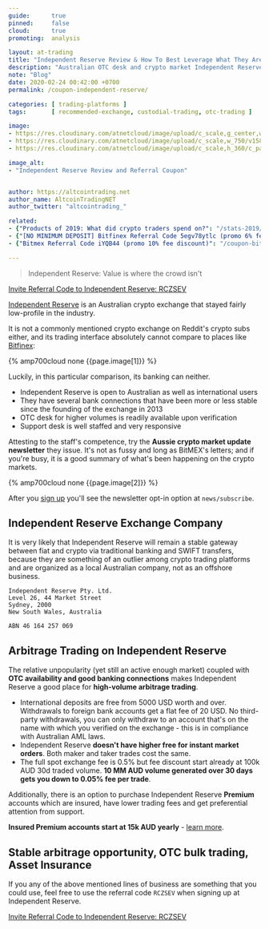 ```yaml
---
guide:      true
pinned:     false
cloud:      true
promoting:  analysis

layout: at-trading
title: "Independent Reserve Review & How To Best Leverage What They Are Great At"
description: "Australian OTC desk and crypto market Independent Reserve exchange: Value is where the crowd isn't. Referral code: RCZSEV"
note: "Blog"
date: 2020-02-24 00:42:00 +0700
permalink: /coupon-independent-reserve/

categories: [ trading-platforms ]
tags:       [ recommended-exchange, custodial-trading, otc-trading ]

image:
- https://res.cloudinary.com/atnetcloud/image/upload/c_scale,g_center,w_700/c_crop,g_center,h_360,w_700/v1582619682/atnet/var_exchanges/indyres-hero_p11k7b.jpg
- https://res.cloudinary.com/atnetcloud/image/upload/c_scale,w_750/v1582619626/atnet/var_exchanges/Screen_Shot_2020-02-25_at_15.11.57_nxjpsk.png
- https://res.cloudinary.com/atnetcloud/image/upload/c_scale,h_360/c_pad,g_center,h_360,w_700/v1582619626/atnet/var_exchanges/Screen_Shot_2020-02-25_at_15.08.33_ytgqne.png

image_alt:
- "Independent Reserve Review and Referral Coupon"


author: https://altcointrading.net
author_name: AltcoinTradingNET
author_twitter: "altcointrading_"

related:
- {"Products of 2019: What did crypto traders spend on?": "/stats-2019/"}
- {"[NO MINIMUM DEPOSIT] Bitfinex Referral Code 5egv78ytlc (promo 6% fee discount)": "/coupon-bitfinex-5egv78ytlc/"}
- {"Bitmex Referral Code iYQB44 (promo 10% fee discount)": "/coupon-bitmex-iyqb44/"}

---
```


> Independent Reserve: Value is where the crowd isn't

<p><a rel="nofollow" href="http://bit.ly/at-indyres" class="button">Invite Referral Code to Independent Reserve: RCZSEV</a></p>

[Independent Reserve](http://bit.ly/at-indyres) is an Australian crypto exchange that stayed fairly low-profile in the industry.

It is not a commonly mentioned crypto exchange on Reddit's crypto subs either, and its trading interface absolutely cannot compare to places like [Bitfinex](http://bit.ly/at-bfx-banner2020):

{% amp700cloud none {{page.image[1]}} %}

Luckily, in this particular comparison, its banking can neither.

* Independent Reserve is open to Australian as well as international users
* They have several bank connections that have been more or less stable since the founding of the exchange in 2013
* OTC desk for higher volumes is readily available upon verification
* Support desk is well staffed and very responsive

Attesting to the staff's competence, try the **Aussie crypto market update newsletter** they issue. It's not as fussy and long as BitMEX's letters; and if you're busy, it is a good summary of what's been happening on the crypto markets.

{% amp700cloud none {{page.image[2]}} %}

After you [sign up](http://bit.ly/at-indyres) you'll see the newsletter opt-in option at `news/subscribe`.

## Independent Reserve Exchange Company

It is very likely that Independent Reserve will remain a stable gateway between fiat and crypto via traditional banking and SWIFT transfers, because they are something of an outlier among crypto trading platforms and are organized as a local Australian company, not as an offshore business.

```
Independent Reserve Pty. Ltd.
Level 26, 44 Market Street
Sydney, 2000
New South Wales, Australia

ABN 46 164 257 069
```

## Arbitrage Trading on Independent Reserve

The relative unpopularity (yet still an active enough market) coupled with **OTC availability and good banking connections** makes Independent Reserve a good place for **high-volume arbitrage trading**.

* International deposits are free from 5000 USD worth and over. Withdrawals to foreign bank accounts get a flat fee of 20 USD. No third-party withdrawals, you can only withdraw to an account that's on the name with which you verified on the exchange - this is in compliance with Australian AML laws.
* Independent Reserve **doesn't have higher free for instant market orders**. Both maker and taker trades cost the same.
* The full spot exchange fee is 0.5% but fee discount start already at 100k AUD 30d traded volume. **10 MM AUD volume generated over 30 days gets you down to 0.05% fee per trade**.

Additionally, there is an option to purchase Independent Reserve **Premium** accounts which are insured, have lower trading fees and get preferential attention from support.

**Insured Premium accounts start at 15k AUD yearly** - [learn more](http://bit.ly/2wLQhrd).

## Stable arbitrage opportunity, OTC bulk trading, Asset Insurance

If you any of the above mentioned lines of business are something that you could use, feel free to use the referral code `RCZSEV` when signing up at Independent Reserve.  

<p><a rel="nofollow" href="http://bit.ly/at-indyres" class="button">Invite Referral Code to Independent Reserve: RCZSEV</a></p>
